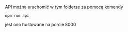 

API można uruchomić w tym folderze za pomocą komendy
```
npm run api
```

jest ono hostowane na porcie 8000